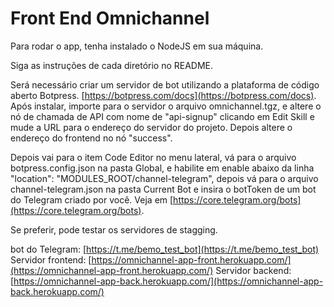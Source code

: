 # Front End Omnichannel

Para rodar o app, tenha instalado o NodeJS em sua máquina.

Siga as instruções de cada diretório no README.

Será necessário criar um servidor de bot utilizando a plataforma de código aberto Botpress. [https://botpress.com/docs](https://botpress.com/docs). Após instalar, importe para o servidor o arquivo omnichannel.tgz, e altere o nó de chamada de API com nome de "api-signup" clicando em Edit Skill e mude a URL para o endereço do servidor do projeto. Depois altere o endereço do frontend no nó "success".

Depois vai para o item Code Editor no menu lateral, vá para o arquivo botpress.config.json na pasta Global, e habilite em enable abaixo da linha "location": "MODULES_ROOT/channel-telegram", depois vá para o arquivo channel-telegram.json na pasta Current Bot e insira o botToken de um bot do Telegram criado por você. Veja em [https://core.telegram.org/bots](https://core.telegram.org/bots).

Se preferir, pode testar os servidores de stagging.

bot do Telegram: [https://t.me/bemo_test_bot](https://t.me/bemo_test_bot)
Servidor frontend: [https://omnichannel-app-front.herokuapp.com/](https://omnichannel-app-front.herokuapp.com/)
Servidor backend: [https://omnichannel-app-back.herokuapp.com/](https://omnichannel-app-back.herokuapp.com/)